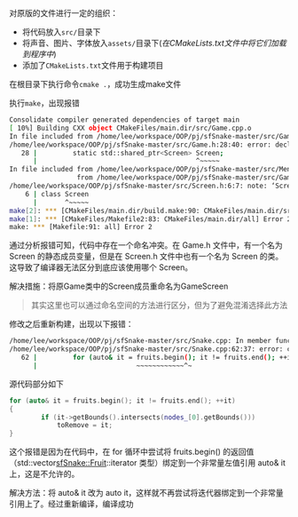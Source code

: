 对原版的文件进行一定的组织：

- 将代码放入`src/`目录下
- 将声音、图片、字体放入`assets/`目录下(*在CMakeLists.txt文件中将它们加载到程序中*)
- 添加了`CMakeLists.txt`文件用于构建项目

在根目录下执行命令`cmake .`，成功生成make文件

执行`make`，出现报错

``` bash
Consolidate compiler generated dependencies of target main
[ 10%] Building CXX object CMakeFiles/main.dir/src/Game.cpp.o
In file included from /home/lee/workspace/OOP/pj/sfSnake-master/src/Game.cpp:6:
/home/lee/workspace/OOP/pj/sfSnake-master/src/Game.h:28:40: error: declaration of ‘std::shared_ptr<Screen> sfSnake::Game::Screen’ changes meaning of ‘Screen’ [-fpermissive]
   28 |         static std::shared_ptr<Screen> Screen;
      |                                        ^~~~~~
In file included from /home/lee/workspace/OOP/pj/sfSnake-master/src/MenuScreen.h:6,
                 from /home/lee/workspace/OOP/pj/sfSnake-master/src/Game.cpp:5:
/home/lee/workspace/OOP/pj/sfSnake-master/src/Screen.h:6:7: note: ‘Screen’ declared here as ‘class Screen’
    6 | class Screen
      |       ^~~~~~
make[2]: *** [CMakeFiles/main.dir/build.make:90: CMakeFiles/main.dir/src/Game.cpp.o] Error 1
make[1]: *** [CMakeFiles/Makefile2:83: CMakeFiles/main.dir/all] Error 2
make: *** [Makefile:91: all] Error 2
```

通过分析报错可知，代码中存在一个命名冲突。在 Game.h 文件中，有一个名为 Screen 的静态成员变量，但是在 Screen.h 文件中也有一个名为 Screen 的类。这导致了编译器无法区分到底应该使用哪个 Screen。

解决措施：将原Game类中的Screen成员重命名为GameScreen

> 其实这里也可以通过命名空间的方法进行区分，但为了避免混淆选择此方法

修改之后重新构建，出现以下报错：

``` bash
/home/lee/workspace/OOP/pj/sfSnake-master/src/Snake.cpp: In member function ‘void sfSnake::Snake::checkFruitCollisions(std::vector<sfSnake::Fruit>&)’:
/home/lee/workspace/OOP/pj/sfSnake-master/src/Snake.cpp:62:37: error: cannot bind non-const lvalue reference of type ‘__gnu_cxx::__normal_iterator<sfSnake::Fruit*, std::vector<sfSnake::Fruit> >&’ to an rvalue of type ‘std::vector<sfSnake::Fruit>::iterator’
   62 |         for (auto& it = fruits.begin(); it != fruits.end(); ++it)
      |                         ~~~~~~~~~~~~^~
```

源代码部分如下

``` cpp
for (auto& it = fruits.begin(); it != fruits.end(); ++it)
{
        if (it->getBounds().intersects(nodes_[0].getBounds()))
            toRemove = it;
}
```

这个报错是因为在代码中，在 for 循环中尝试将 fruits.begin() 的返回值（std::vector<sfSnake::Fruit>::iterator 类型）绑定到一个非常量左值引用 auto& it 上，这是不允许的。

解决方法：将 auto& it 改为 auto it，这样就不再尝试将迭代器绑定到一个非常量引用上了。经过重新编译，编译成功